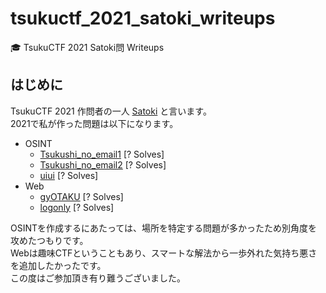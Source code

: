 # tsukuctf_2021_satoki_writeups
🎓 TsukuCTF 2021 Satoki問 Writeups

## はじめに
TsukuCTF 2021 作問者の一人 [Satoki](https://twitter.com/satoki00) と言います。  
2021で私が作った問題は以下になります。  

- OSINT
  - [Tsukushi_no_email1](osint/tsukushi_no_email1) [? Solves]  
  - [Tsukushi_no_email2](osint/tsukushi_no_email2) [? Solves]  
  - [uiui](osint/uiui) [? Solves]  
- Web
  - [gyOTAKU](web/gyotaku) [? Solves]  
  - [logonly](web/logonly) [? Solves]  

OSINTを作成するにあたっては、場所を特定する問題が多かったため別角度を攻めたつもりです。  
Webは趣味CTFということもあり、スマートな解法から一歩外れた気持ち悪さを追加したかったです。  
この度はご参加頂き有り難うございました。  
